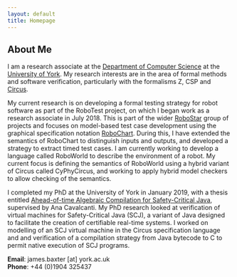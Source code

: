 ```yaml
---
layout: default
title: Homepage
---
```


About Me
--------

I am a research associate at the [Department of Computer
Science](http://cs.york.ac.uk) at the [University of
York](http://york.ac.uk). My research interests are in the area of
formal methods and software verification, particularly with the
formalisms Z, CSP and [Circus](http://cs.york.ac.uk/circus).

My current research is on developing a formal testing strategy for
robot software as part of the RoboTest project, on which I began work
as a research associate in July 2018. This is part of the wider
[RoboStar](http://www.cs.york.ac.uk/robostar) group of projects and
focuses on model-based test case development using the graphical
specification notation
[RoboChart](https://www.cs.york.ac.uk/robostar/notations-tools).
During this, I have extended the semantics of RoboChart to distinguish
inputs and outputs, and developed a strategy to extract timed test
cases. I am currently working to develop a language called RoboWorld
to describe the environment of a robot. My current focus is defining
the semantics of RoboWorld using a hybrid variant of Circus called
CyPhyCircus, and working to apply hybrid model checkers to allow
checking of the semantics.

I completed my PhD at the University of York in January 2019, with a
thesis entitled [Ahead-of-time Algebraic Compilation for
Safety-Critical Java](http://etheses.whiterose.ac.uk/22698/),
supervised by Ana Cavalcanti. My PhD research looked at verification
of virtual machines for Safety-Critical Java (SCJ), a variant of Java
designed to facilitate the creation of certifiable real-time systems.
I worked on modelling of an SCJ virtual machine in the Circus
specification language and and verification of a compilation strategy
from Java bytecode to C to permit native execution of SCJ programs.

**Email**: james.baxter [at] york.ac.uk  
**Phone**: +44 (0)1904 325437
